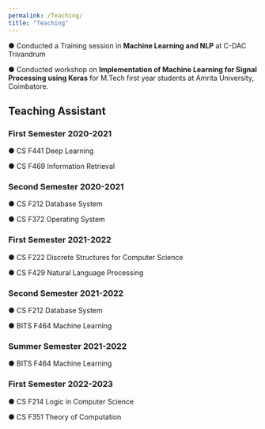 ```yaml
---
permalink: /Teaching/
title: "Teaching"
---
```


● Conducted a Training session in **Machine Learning and NLP** at C-DAC Trivandrum


● Conducted workshop on **Implementation of Machine Learning for Signal Processing using Keras** for M.Tech first year students at Amrita University, Coimbatore.



## Teaching Assistant
### First Semester 2020-2021
● CS F441 Deep Learning

● CS F469 Information Retrieval 

### Second Semester 2020-2021
● CS F212 Database System

● CS F372 Operating System

### First Semester 2021-2022
● CS F222 Discrete Structures for Computer Science

● CS F429 Natural Language Processing

### Second Semester 2021-2022
● CS F212 Database System

● BITS F464 Machine Learning

### Summer Semester 2021-2022
● BITS F464 Machine Learning

### First Semester 2022-2023
● CS F214 Logic in Computer Science

● CS F351 Theory of Computation
